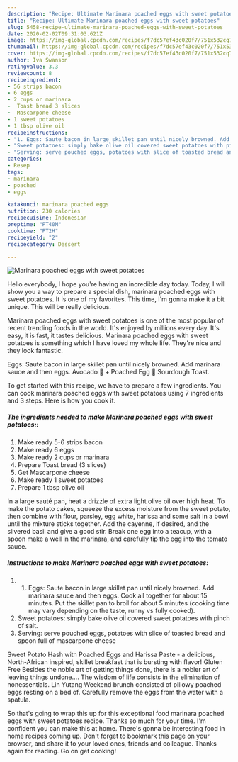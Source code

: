 ```yaml
---
description: "Recipe: Ultimate Marinara poached eggs with sweet potatoes"
title: "Recipe: Ultimate Marinara poached eggs with sweet potatoes"
slug: 5458-recipe-ultimate-marinara-poached-eggs-with-sweet-potatoes
date: 2020-02-02T09:31:03.621Z
image: https://img-global.cpcdn.com/recipes/f7dc57ef43c020f7/751x532cq70/marinara-poached-eggs-with-sweet-potatoes-recipe-main-photo.jpg
thumbnail: https://img-global.cpcdn.com/recipes/f7dc57ef43c020f7/751x532cq70/marinara-poached-eggs-with-sweet-potatoes-recipe-main-photo.jpg
cover: https://img-global.cpcdn.com/recipes/f7dc57ef43c020f7/751x532cq70/marinara-poached-eggs-with-sweet-potatoes-recipe-main-photo.jpg
author: Iva Swanson
ratingvalue: 3.3
reviewcount: 8
recipeingredient:
- 56 strips bacon
- 6 eggs
- 2 cups or marinara
-  Toast bread 3 slices
-  Mascarpone cheese
- 1 sweet potatoes
- 1 tbsp olive oil
recipeinstructions:
- "1. Eggs: Saute bacon in large skillet pan until nicely browned. Add marinara sauce and then eggs. Cook all together for about 15 minutes. Put the skillet pan to broil for about 5 minutes (cooking time may vary depending on the taste, runny vs fully cooked)."
- "Sweet potatoes: simply bake olive oil covered sweet potatoes with pinch of salt."
- "Serving: serve pouched eggs, potatoes with slice of toasted bread and spoon full of mascarpone cheese"
categories:
- Resep
tags:
- marinara
- poached
- eggs

katakunci: marinara poached eggs
nutrition: 230 calories
recipecuisine: Indonesian
preptime: "PT40M"
cooktime: "PT2H"
recipeyield: "2"
recipecategory: Dessert

---
```



![Marinara poached eggs with sweet potatoes](https://img-global.cpcdn.com/recipes/f7dc57ef43c020f7/751x532cq70/marinara-poached-eggs-with-sweet-potatoes-recipe-main-photo.jpg)

Hello everybody, I hope you're having an incredible day today. Today, I will show you a way to prepare a special dish, marinara poached eggs with sweet potatoes. It is one of my favorites. This time, I'm gonna make it a bit unique. This will be really delicious.

Marinara poached eggs with sweet potatoes is one of the most popular of recent trending foods in the world. It's enjoyed by millions every day. It's easy, it is fast, it tastes delicious. Marinara poached eggs with sweet potatoes is something which I have loved my whole life. They're nice and they look fantastic.

Eggs: Saute bacon in large skillet pan until nicely browned. Add marinara sauce and then eggs. Avocado 🥑 + Poached Egg 🥚 Sourdough Toast.


To get started with this recipe, we have to prepare a few ingredients. You can cook marinara poached eggs with sweet potatoes using 7 ingredients and 3 steps. Here is how you cook it.

##### The ingredients needed to make Marinara poached eggs with sweet potatoes::

1. Make ready 5-6 strips bacon
1. Make ready 6 eggs
1. Make ready 2 cups or marinara
1. Prepare  Toast bread (3 slices)
1. Get  Mascarpone cheese
1. Make ready 1 sweet potatoes
1. Prepare 1 tbsp olive oil


In a large sauté pan, heat a drizzle of extra light olive oil over high heat. To make the potato cakes, squeeze the excess moisture from the sweet potato, then combine with flour, parsley, egg white, harissa and some salt in a bowl until the mixture sticks together. Add the cayenne, if desired, and the slivered basil and give a good stir. Break one egg into a teacup, with a spoon make a well in the marinara, and carefully tip the egg into the tomato sauce. 

##### Instructions to make Marinara poached eggs with sweet potatoes:

1. 1. Eggs: Saute bacon in large skillet pan until nicely browned. Add marinara sauce and then eggs. Cook all together for about 15 minutes. Put the skillet pan to broil for about 5 minutes (cooking time may vary depending on the taste, runny vs fully cooked).
1. Sweet potatoes: simply bake olive oil covered sweet potatoes with pinch of salt.
1. Serving: serve pouched eggs, potatoes with slice of toasted bread and spoon full of mascarpone cheese


Sweet Potato Hash with Poached Eggs and Harissa Paste - a delicious, North-African inspired, skillet breakfast that is bursting with flavor! Gluten Free Besides the noble art of getting things done, there is a nobler art of leaving things undone…. The wisdom of life consists in the elimination of nonessentials. Lin Yutang Weekend brunch consisted of pillowy poached eggs resting on a bed of. Carefully remove the eggs from the water with a spatula. 

So that's going to wrap this up for this exceptional food marinara poached eggs with sweet potatoes recipe. Thanks so much for your time. I'm confident you can make this at home. There's gonna be interesting food in home recipes coming up. Don't forget to bookmark this page on your browser, and share it to your loved ones, friends and colleague. Thanks again for reading. Go on get cooking!

